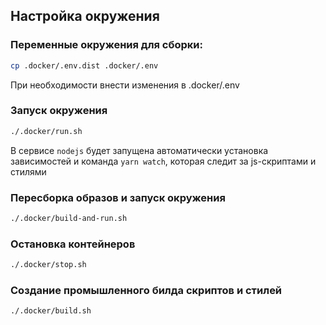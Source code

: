 ## Настройка окружения

### Переменные окружения для сборки:

```bash
cp .docker/.env.dist .docker/.env
```

При необходимости внести изменения в .docker/.env

### Запуск окружения

```bash
./.docker/run.sh
```

В сервисе `nodejs` будет запущена автоматически установка зависимостей и команда `yarn watch`, которая следит за
js-скриптами и стилями

### Пересборка образов и запуск окружения

```bash
./.docker/build-and-run.sh
```

### Остановка контейнеров

```bash
./.docker/stop.sh
```

### Создание промышленного билда скриптов и стилей

```bash
./.docker/build.sh
```